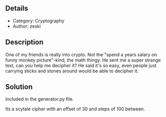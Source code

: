 ## Details

- Category: Cryptography
- Author:   zeski

## Description

One of my friends is really into crypto. Not the "spend a years salary on funny monkey picture"-kind, the math thingy. He sent me a super strange text, can you help me decipher it? He said it's so easy, even people just carrying sticks and stones around would be able to decipher it.

## Solution

Included in the generator.py file.

Its a scytale cipher with an offset of 30 and steps of 100 between.
